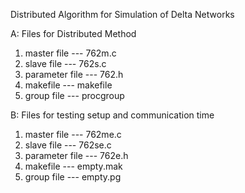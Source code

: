Distributed Algorithm for Simulation of Delta Networks

A: Files for Distributed Method
   1. master file    --- 762m.c
   2. slave file     --- 762s.c
   3. parameter file --- 762.h
   4. makefile       --- makefile
   5. group file     --- procgroup

B: Files for testing setup and communication time
   1. master file    --- 762me.c
   2. slave file     --- 762se.c
   3. parameter file --- 762e.h
   4. makefile       --- empty.mak
   5. group file     --- empty.pg
